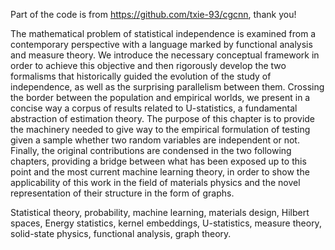 Part of the code is from https://github.com/txie-93/cgcnn, thank you!

The mathematical problem of statistical independence is examined from a contemporary perspective with a language marked by functional analysis and measure theory. We introduce the necessary conceptual framework in order to achieve this objective and then rigorously develop the two formalisms that historically guided the evolution of the study of independence, as well as the surprising parallelism between them. Crossing the border between the population and empirical worlds, we present in a concise way a corpus of results related to U-statistics, a fundamental abstraction of estimation theory. The purpose of this chapter is to provide the machinery needed to give way to the empirical formulation of testing given a sample whether two random variables are independent or not. Finally, the original contributions are condensed in the two following chapters, providing a bridge between what has been exposed up to this point and the most current machine learning theory, in order to show the applicability of this work in the field of materials physics and the novel representation of their structure in the form of graphs. 

Statistical theory, probability, machine learning, materials design, Hilbert spaces, Energy statistics, kernel embeddings, U-statistics, measure theory, solid-state physics, functional analysis, graph theory. 



 
